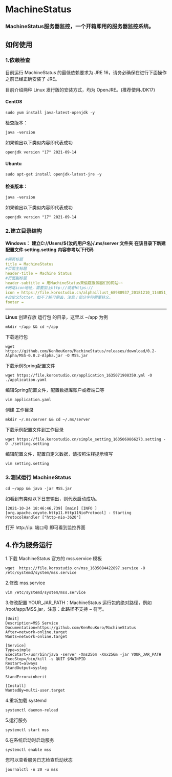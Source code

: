 # MachineStatus
### MachineStatus服务器监控，一个开箱即用的服务器监控系统。
## 如何使用
### 1.依赖检查
目前运行 MachineStatus 的最低依赖要求为 JRE 16，请务必确保在进行下面操作之前已经正确安装了 JRE。

目前介绍两种 Linux 发行版的安装方式，均为 OpenJRE。(推荐使用JDK17)

#### CentOS 
``` shell
sudo yum install java-latest-openjdk -y
```
检查版本：
``` shell
java -version
```
如果输出以下类似内容即代表成功
``` shell
openjdk version "17" 2021-09-14
```
#### Ubuntu 
``` shell
sudo apt-get install openjdk-latest-jre -y
```
#### 检查版本：
``` shell
java -version
```
如果输出以下类似内容即代表成功
``` shell
openjdk version "17" 2021-09-14
```
### 2.建立目录结构
**Windows：**
**建立C://Users/${汝的用户名}/.ms/server 文件夹**
**在该目录下新建配置文件 setting.setting**
**内容参考以下代码**
``` yml
#网页标题
title = MachineStatus
#页面主标题
header-title = Machine Status
#页面副标题
header-subtitle = 用MachineStatus来偷窥服务器们的网站~~
#网站icon地址，需要加上http://或者https://
icon = https://file.korostudio.cn/alphaillust_68988937_20181210_114051_1617519897520.png@s_0,w_512,l_1,f_png,d_progressive,q_50
#自定义fotter，如不了解可删去，注意！部分字符需要转义。
footer = 
```
****
**Linux**
创建存放 运行包 的目录，这里以 ~/app 为例
``` shell
mkdir ~/app && cd ~/app
```
下载运行包
``` shell
wget https://github.com/KenRouKoro/MachineStatus/releases/download/0.2-Alpha/MSS-0.0.2-Alpha.jar -O MSS.jar
```
下载示例Spring配置文件
``` shell
wget https://file.korostudio.cn/application_1635071908350.yml -O ./application.yaml 
```
编辑Spring配置文件，配置数据库账户或者端口等
``` shell
vim application.yaml
```
创建 工作目录
``` shell
mkdir ~/.ms/server && cd ~/.ms/server
```
下载示例配置文件到工作目录
``` shell
wget https://file.korostudio.cn/simple_setting_1635069866273.setting -O ./setting.setting
```
编辑配置文件，配置自定义数据，请按照注释提示填写
``` shell
vim setting.setting
```
### 3.测试运行 MachineStatus
``` shell
cd ~/app && java -jar MSS.jar
```
如看到有类似以下日志输出，则代表启动成功。
``` log
[2021-10-24 18:46:46.739] [main] [INFO ] [org.apache.coyote.http11.Http11NioProtocol] - Starting ProtocolHandler ["http-nio-3620"]
```
打开 http://ip: 端口号 即可看到监控界面
## 4.作为服务运行
1.下载 MachineStatus 官方的 mss.service 模板
``` shell
wget  https://file.korostudio.cn/mss_1635084422897.service -O /etc/systemd/system/mss.service
```
2.修改 mss.service
```shell
vim /etc/systemd/system/mss.service
```
3.修改配置
YOUR_JAR_PATH：MachineStatus 运行包的绝对路径，例如 /root/app/MSS.jar，注意：此路径不支持 ~ 符号。
```
[Unit]
Description=MSS Service
Documentation=https://github.com/KenRouKoro/MachineStatus
After=network-online.target
Wants=network-online.target

[Service]
Type=simple
ExecStart=/usr/bin/java -server -Xms256m -Xmx256m -jar YOUR_JAR_PATH
ExecStop=/bin/kill -s QUIT $MAINPID
Restart=always
StandOutput=syslog

StandError=inherit

[Install]
WantedBy=multi-user.target
```
4.重新加载 systemd
```shell
systemctl daemon-reload
```
5.运行服务
```shell
systemctl start mss
```
6.在系统启动时启动服务
```shell
systemctl enable mss
```
您可以查看服务日志检查启动状态
```shell
journalctl -n 20 -u mss
```

